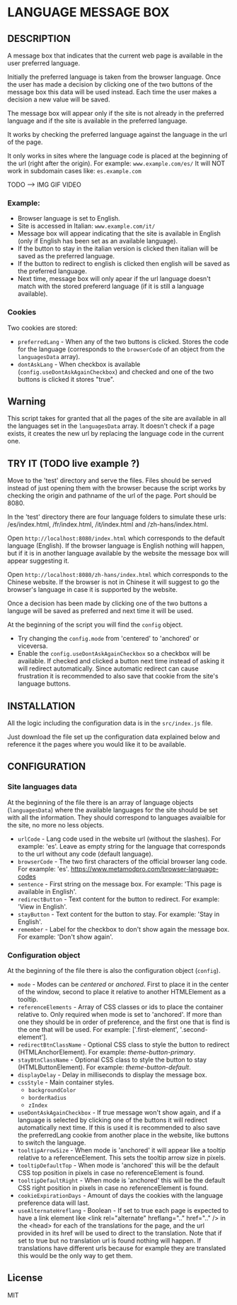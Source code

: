 # LANGUAGE MESSAGE BOX

## DESCRIPTION

A message box that indicates that the current web page is available in the user preferred language.

Initially the preferred language is taken from the browser language. Once the user has made a decision by clicking one of the two buttons of the message box this data will be used instead. Each time the user makes a decision a new value will be saved.

The message box will appear only if the site is not already in the preferred language and if the site is available in the preferred language.

It works by checking the preferred language against the language in the url of the page.

It only works in sites where the language code is placed at the beginning of the url (right after the origin). For example: `www.example.com/es/` 
It will NOT work in subdomain cases like: `es.example.com`

TODO --> IMG GIF VIDEO

### Example:

- Browser language is set to English.
- Site is accessed in Italian: `www.example.com/it/`
- Message box will appear indicating that the site is available in English (only if English has been set as an available language).
- If the button to stay in the italian version is clicked then italian will be saved as the preferred language.
- If the button to redirect to english is clicked then english will be saved as the preferred language.
- Next time, message box will only apear if the url language doesn't match with the stored prefererd language (if it is still a language available).

### Cookies

Two cookies are stored:
- `preferredLang` - When any of the two buttons is clicked. Stores the code for the language (corresponds to the `browserCode` of an object from the `languagesData` array).
- `dontAskLang` - When checkbox is available (`config.useDontAskAgainCheckbox`) and checked and one of the two buttons is clicked it stores "true".

## Warning

This script takes for granted that all the pages of the site are available in all the languages set in the `languagesData` array. It doesn't check if a page exists, it creates the new url by replacing the language code in the current one.

## TRY IT (TODO live example ?)

Move to the 'test' directory and serve the files. Files should be served instead of just opening them with the browser because the script works by checking the origin and pathname of the url of the page. Port should be 8080.

In the 'test' directory there are four language folders to simulate these urls: /es/index.html, /fr/index.html, /it/index.html and /zh-hans/index.html.

Open `http://localhost:8080/index.html` which corresponds to the default language (English).
If the browser language is English nothing will happen, but if it is in another language available by the website the message box will appear suggesting it.

Open `http://localhost:8080/zh-hans/index.html` which corresponds to the Chinese website.
If the browser is not in Chinese it will suggest to go the browser's language in case it is supported by the website.

Once a decision has been made by clicking one of the two buttons a languge will be saved as preferred and next time it will be used.

At the beginning of the script you will find the `config` object.
- Try changing the `config.mode` from 'centered' to 'anchored' or viceversa.
- Enable the `config.useDontAskAgainCheckbox` so a checkbox will be available. If checked and clicked a button next time instead of asking it will redirect automatically. Since automatic redirect can cause frustration it is recommended to also save that cookie from the site's language buttons.

## INSTALLATION

All the logic including the configuration data is in the `src/index.js` file.

Just download the file set up the configuration data explained below and reference it the pages where you would like it to be available.

## CONFIGURATION

### Site languages data

At the beginning of the file there is an array of language objects (`languagesData`) where the available languages for the site should be set with all the information. They should correspond to languages avaialble for the site, no more no less objects.

- `urlCode` - Lang code used in the website url (without the slashes). For example: 'es'. Leave as empty string for the language that corresponds to the url without any code (default language).
- `browserCode` - The two first characters of the official browser lang code. For example: 'es'. https://www.metamodpro.com/browser-language-codes
- `sentence` - First string on the message box. For example: 'This page is available in English'.
- `redirectButton` - Text content for the button to redirect. For example: 'View in English'.
- `stayButton` - Text content for the button to stay. For example: 'Stay in English'.
- `remember` - Label for the checkbox to don't show again the message box. For example: 'Don't show again'.

### Configuration object

At the beginning of the file there is also the configuration object (`config`).

- `mode` - Modes can be *centered* or *anchored*. First to place it in the center of the window, second to place it relative to another HTMLElement as a tooltip.
- `referenceElements` - Array of CSS classes or ids to place the container relative to. Only required when mode is set to 'anchored'. If more than one they should be in order of preference, and the first one that is find is the one that will be used. For example: ['.first-element', '.second-element'].
- `redirectBtnClassName` - Optional CSS class to style the button to redirect (HTMLAnchorElement). For example: *theme-button-primary*.
- `stayBtnClassName` - Optional CSS class to style the button to stay (HTMLButtonElement). For example: *theme-button-default*.
- `displayDelay` - Delay in milliseconds to display the message box.
- `cssStyle` - Main container styles.
  - `backgroundColor`
  - `borderRadius`
  - `zIndex`
- `useDontAskAgainCheckbox` - If true message won't show again, and if a language is selected by clicking one of the buttons it will redirect automatically next time. If this is used it is recommended to also save the preferredLang cookie from another place in the website, like buttons to switch the language.
- `tooltipArrowSize` - When mode is 'anchored' it will appear like a tooltip relative to a referenceElement. This sets the tooltip arrow size in pixels.
- `tooltipDefaultTop` - When mode is 'anchored' this will be the default CSS top position in pixels in case no referenceElement is found.
- `tooltipDefaultRight` - When mode is 'anchored' this will be the default CSS right position in pixels in case no referenceElement is found.
- `cookieExpirationDays` - Amount of days the cookies with the language preference data will last.
- `useAlternateHreflang` - Boolean - If set to true each page is expected to have a link element like &lt;link rel="alternate" hreflang=".." href=".." /&gt; in the &lt;head&gt; for each of the translations for the page, and the url provided in its href will be used to direct to the translation. Note that if set to true but no translation url is found nothing will happen. If translations have different urls because for example they are translated this would be the only way to get them.

## License

MIT
